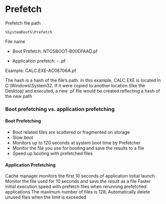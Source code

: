 # Prefetch

Prefetch file path

```
%SystemRoot%\Prefetch
```

File name

* Boot Prefetch: NTOSBOOT-B00DFAAD.pf

* Application prefetch: <filename>-<filepath hash> .pf

Example: CALC.EXE-AC08706A.pf

The hash is a hash of the file’s path. In this example, CALC.EXE is located in C:\Windows\System32. If it were copied to another location (like the Desktop) and executed, a new .pf file would be created reflecting a hash of the new path

### Boot prefetching vs. application prefetching 
#### Boot Prefetching 
* Boot related files are scattered or fragmented on storage 
* Slow boot 
* Monitors up to 120 seconds at system boot time by Prefetcher 
* Monitor the file you use for booting and save the results to a file 
* Speed up booting with prefetched files 
#### Application Prefetching 
Cache manager monitors the first 10 seconds of application initial launch 
Monitor the file used for 10 seconds and save the result as a file 
Faster initial execution speed with prefetch files when rerunning prefetched applications 
The maximum number of files is 128. 
Automatically delete unused files when the limit is exceeded
